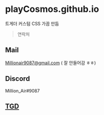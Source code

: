 # playCosmos.github.io
트게더 커스텀 CSS 가끔 만듬


>연락처

## Mail
Millionair9087@gmail.com ( 잘 안들어감 ㅎㅎ)

## Discord
Million_Air#9087

## [TGD](https://tgd.kr/million_air)
